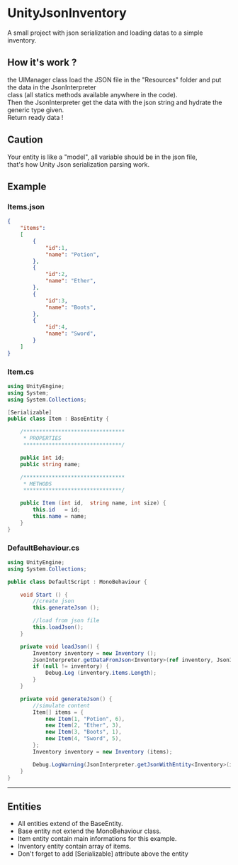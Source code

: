 # UnityJsonInventory
A small project with json serialization and loading datas to a simple inventory.
## How it's work ?
the UIManager class load the JSON file in the "Resources" folder and put the data in the JsonInterpreter  
class (all statics methods available anywhere in the code).  
Then the JsonInterpreter get the data with the json string and hydrate the generic type given.  
Return ready data !

## Caution
Your entity is like a "model", all variable should be in the json file,  
that's how Unity Json serialization parsing work.

## Example

### Items.json
```json
{
    "items":
    [
        {
            "id":1,
            "name": "Potion",
        },
        {
            "id":2,
            "name": "Ether",
        },
        {
            "id":3,
            "name": "Boots",
        },
        {
            "id":4,
            "name": "Sword",
        }
    ]
}
```

### Item.cs
```csharp
using UnityEngine;
using System;
using System.Collections;

[Serializable]
public class Item : BaseEntity {

	/********************************
	 * PROPERTIES
	 *******************************/

	public int id;
	public string name;

	/********************************
	 * METHODS
	 *******************************/

	public Item (int id,  string name, int size) {
		this.id	  = id;
		this.name = name;
	}
}
```

### DefaultBehaviour.cs
```csharp
using UnityEngine;
using System.Collections;

public class DefaultScript : MonoBehaviour {

	void Start () {
		//create json
		this.generateJson ();

		//load from json file
		this.loadJson();
	}

	private void loadJson() {
		Inventory inventory = new Inventory ();
		JsonInterpreter.getDataFromJson<Inventory>(ref inventory, JsonInterpreter.getJsonFromFile("inventory"));
		if (null != inventory) {
			Debug.Log (inventory.items.Length);
		}
	} 

	private void generateJson() {
		//simulate content
		Item[] items = {
			new Item(1, "Potion", 6),
			new Item(2, "Ether", 3),
			new Item(3, "Boots", 1),
			new Item(4, "Sword", 5),
		};
		Inventory inventory = new Inventory (items);

		Debug.LogWarning(JsonInterpreter.getJsonWithEntity<Inventory>(inventory));
	}
}
```

----

## Entities
- All entities extend of the BaseEntity.
- Base entity not extend the MonoBehaviour class.
- Item entity contain main informations for this example.
- Inventory entity contain array of items.
- Don't forget to add [Serializable] attribute above the entity
